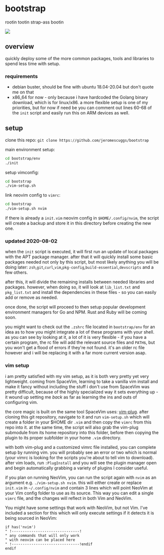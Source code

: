 # bootstrap
rootin tootin strap-ass bootin

![](https://github.com/jeromescuggs/jeromescuggs/jrmvim.png)

## overview

quickly deploy some of the more common packages, tools and libraries to spend less time with setup. 

### requirements

- debian buster, should be fine with ubuntu 18.04-20.04 but don't quote me on that 
- x86_64 for now - only because i have hardcoded the Golang binary download, which is for linux/x86. a more flexible setup is one of my priorities, but for now if need be you can comment out lines 60-68 of the `init` script and easily run this on ARM devices as well. 

## setup 

clone this repo: `git clone https://github.com/jeromescuggs/bootstrap`

main environment setup:

``` bash
cd bootstrap/env
./init  
```

setup vimconfig:
``` bash
cd bootstrap
./vim-setup.sh
```

link neovim config to `vimrc`:
``` bash
cd bootstrap 
./vim-setup.sh nvim 
```

if there is already a `init.vim` neovim config in `$HOME/.config/nvim`, the script will create a backup and store it in this directory before creating the new one.

### updated 2020-08-02

when the `init` script is executed, it will first run an update of local packages with the APT package manager. after that it will quickly install some basic packages needed not only by this script, but most likely anything you will be doing later: `zsh`,`git`,`curl`,`vim`,`pkg-config`,`build-essential`,`devscripts` and a few others. 

after this, it will divide the remaining installs between needed libraries and packages. however, when doing so, it will look at `lib_list.txt` and `pkg_list.txt` and install the dependencies in these files - so you can easily add or remove as needed.

once done, the script will proceed to then setup popular development environment managers for Go and NPM. Rust and Ruby will be coming soon. 

you might want to check out the `.zshrc` file located in `bootstrap/env` for an idea as to how you might integrate a lot of these programs with your shell. as you can see by looking at it, a lot of it is very flexible - if you have a certain program, the rc file will add the relevant source files and `PATH`s, but you won't get a flood of errors if they're not found. it's an older rc file however and i will be replacing it with a far more current version asap.

### vim setup

i am pretty satisfied with my vim setup, as it is both very pretty yet very lightweight. coming from SpaceVim, learning to take a vanilla vim install and make it fancy without including the stuff i don't use from SpaceVim was pretty difficult, because of the highly specialized way it sets everything up - it wound up setting me *back* as far as learning the ins and outs of configuring vim. 

the core magic is built on the same tool SpaceVim uses: [vim-plug]. after cloning this git repository, navigate to it and run `vim-setup.sh` which will create a folder in your $HOME dir `.vim` and then copy the `vimrc` from this repo into it. at the same time, the script will also grab the vim-plug submodule from its home repository into this folder, before then copying the plugin to its proper subfolder in your home `.vim` directory. 

with both vim-plug and a customized vimrc file installed, you can complete setup by running vim. you will probably see an error or two which is normal (your vimrc is looking for the scripts you're about to tell vim to download). after vim loads, run `:PlugInstall` and you will see the plugin manager open and begin automatically grabbing a variety of plugins I consider useful.

if you plan on running NeoVim, you can run the script again with `nvim` as an argument e.g. `./vim-setup.sh nvim`. this will either create or replace `init.vim` in `~/.config/nvim` and contain 3 lines which will point NeoVim at your Vim config folder to use as its source. This way you can edit a single `vimrc` file, and the changes will reflect in both Vim and NeoVim. 

You might have some settings that work with NeoVim, but not Vim. I've included a section for this which will only execute settings if it detects it is being sourced in NeoVim:

```
if has('nvim')
" !-------------------------------!
" any commands that will only work
" with neovim can be placed here
" !-------------------------------!endif
endif
```

[git-r-done]: https://github.com/jeromescuggs/git-r-done
[vim-plug]: https://github.com/junegunn/vim-plug
